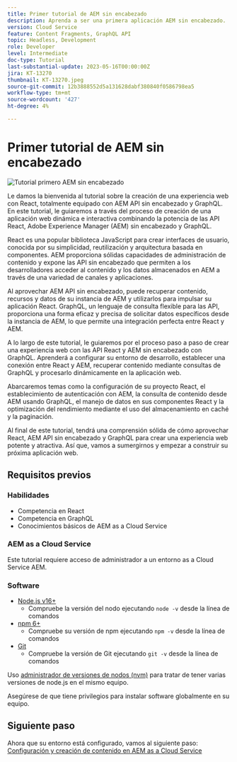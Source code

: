 ```yaml
---
title: Primer tutorial de AEM sin encabezado
description: Aprenda a ser una primera aplicación AEM sin encabezado.
version: Cloud Service
feature: Content Fragments, GraphQL API
topic: Headless, Development
role: Developer
level: Intermediate
doc-type: Tutorial
last-substantial-update: 2023-05-16T00:00:00Z
jira: KT-13270
thumbnail: KT-13270.jpeg
source-git-commit: 12b3888552d5a131628dabf380840f0586798ea5
workflow-type: tm+mt
source-wordcount: '427'
ht-degree: 4%

---
```



# Primer tutorial de AEM sin encabezado

![Tutorial primero AEM sin encabezado](./assets/overview/overview.png)

Le damos la bienvenida al tutorial sobre la creación de una experiencia web con React, totalmente equipado con AEM API sin encabezado y GraphQL. En este tutorial, le guiaremos a través del proceso de creación de una aplicación web dinámica e interactiva combinando la potencia de las API React, Adobe Experience Manager (AEM) sin encabezado y GraphQL.

React es una popular biblioteca JavaScript para crear interfaces de usuario, conocida por su simplicidad, reutilización y arquitectura basada en componentes. AEM proporciona sólidas capacidades de administración de contenido y expone las API sin encabezado que permiten a los desarrolladores acceder al contenido y los datos almacenados en AEM a través de una variedad de canales y aplicaciones.

Al aprovechar AEM API sin encabezado, puede recuperar contenido, recursos y datos de su instancia de AEM y utilizarlos para impulsar su aplicación React. GraphQL, un lenguaje de consulta flexible para las API, proporciona una forma eficaz y precisa de solicitar datos específicos desde la instancia de AEM, lo que permite una integración perfecta entre React y AEM.

A lo largo de este tutorial, le guiaremos por el proceso paso a paso de crear una experiencia web con las API React y AEM sin encabezado con GraphQL. Aprenderá a configurar su entorno de desarrollo, establecer una conexión entre React y AEM, recuperar contenido mediante consultas de GraphQL y procesarlo dinámicamente en la aplicación web.

Abarcaremos temas como la configuración de su proyecto React, el establecimiento de autenticación con AEM, la consulta de contenido desde AEM usando GraphQL, el manejo de datos en sus componentes React y la optimización del rendimiento mediante el uso del almacenamiento en caché y la paginación.

Al final de este tutorial, tendrá una comprensión sólida de cómo aprovechar React, AEM API sin encabezado y GraphQL para crear una experiencia web potente y atractiva. Así que, vamos a sumergirnos y empezar a construir su próxima aplicación web.

## Requisitos previos

### Habilidades

+ Competencia en React
+ Competencia en GraphQL
+ Conocimientos básicos de AEM as a Cloud Service

### AEM as a Cloud Service

Este tutorial requiere acceso de administrador a un entorno as a Cloud Service AEM.

### Software

+ [Node.js v16+](https://nodejs.org/en/)
   + Compruebe la versión del nodo ejecutando `node -v` desde la línea de comandos
+ [npm 6+](https://www.npmjs.com/)
   + Compruebe su versión de npm ejecutando `npm -v` desde la línea de comandos
+ [Git](https://git-scm.com/)
   + Compruebe la versión de Git ejecutando `git -v` desde la línea de comandos

Uso [administrador de versiones de nodos (nvm)](https://github.com/nvm-sh/nvm) para tratar de tener varias versiones de node.js en el mismo equipo.

Asegúrese de que tiene privilegios para instalar software globalmente en su equipo.

## Siguiente paso

Ahora que su entorno está configurado, vamos al siguiente paso: [Configuración y creación de contenido en AEM as a Cloud Service](./1-content-modeling.md)
